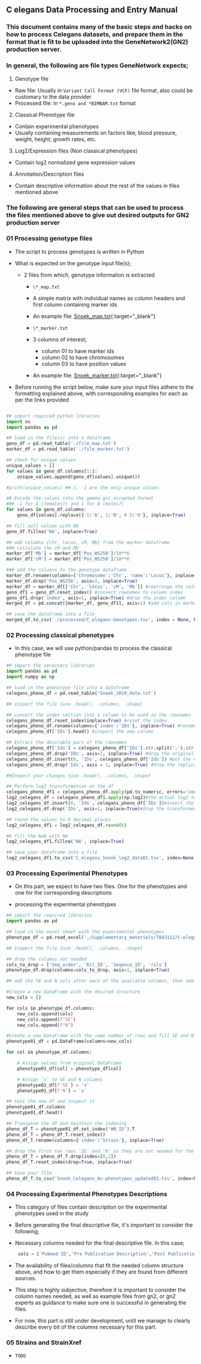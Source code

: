 ## C elegans Data Processing and Entry Manual 

### This document contains many of the basic steps and hacks on how to process Celegans datasets, and prepare them in the format that is fit to be uploaded into the GeneNetwork2(GN2) production server.  

### In general, the following are file types GeneNetwork expects;  

01. Genotype file 
  - Raw file: Usually in `Variant Call Format (VCF)` file format, also could be customary to the data provider  
  - Processed file: in `*.geno and *BIMBAM.txt` format 

02. Classical Phenotype file 
  - Contain experimental phenotypes
  - Usually containing measurements on factors like; blood pressure, weight, height, growth rates, etc.  

03. Log2/Expression files (Non classical phenotypes) 
  - Contain log2 normalized gene expression values 

04. Annotation/Description files  
  - Contain descriptive information about the rest of the values in files mentioned above

### The following are general steps that can be used to process the files mentioned above to give out desired outputs for GN2 production server 

### 01 Processing genotype files 
- The script to process genotypes is written in Python  
- What is expected on the genotype input file(s); 
  - 2 files from which, genotype information is extracted 
    - `\*_map.txt`
     - A simple matrix with individual names as column headers and first column containing marker ids
     - An example file: [Snoek_map.txt](https://github.com/fetche-lab/GeneNetwork_24L/blob/main/Data_processing/C_elegans/example_files/Snoek_map.txt){:target="_blank"}
    
    - `\*_marker.txt`

     - 3 columns of interest; 
       - column 01 to have marker ids 
       - column 02 to have chromosomes 
       - column 03 to have position values

     - An example file: [Snoek_marker.txt](https://github.com/fetche-lab/GeneNetwork_24L/blob/main/Data_processing/C_elegans/example_files/Snoek_marker.txt){:target="_blank"}

- Before running the script below, make sure your input files adhere to the formatting explained above, with corresponding examples for each as per the links provided 


```python 

## import required python libraries 
import os 
import pandas as pd 

## load in the file(s) into a dataframe 
geno_df = pd.read_table('./file_map.txt')
marker_df = pd.read_table('./file_marker.txt')

## check for unique values 
unique_values = []
for values in geno_df.columns[1:]:
    unique_values.append(geno_df[values].unique())

#print(unique_values) ## 1, -1 are the only unique values 

## Encode the values into the gemma gn2 accepted format 
### -1 for A (females?) and 1 for B (males?)
for values in geno_df.columns:
    geno_df[values].replace({-1:'A', 1:'B', 0.5:'H'}, inplace=True)

## fill null values with NA 
geno_df.fillna('NA', inplace=True)

## add columns {chr, locus, cM, Mb} from the marker dataframe 
### calculate the cM and Mb 
marker_df['Mb'] = marker_df['Pos_WS258']/10**6
marker_df['cM'] = marker_df['Pos_WS258']/10**6 

### add the columns to the genotype dataframe 
marker_df.rename(columns={'Chromosome':'Chr', 'name':'Locus'}, inplace=True) 
marker_df.drop('Pos_WS258', axis=1, inplace=True)
marker_df = marker_df[['Chr', 'Locus', 'cM', 'Mb']] #rearrange the columns 
geno_df1 = geno_df.reset_index() #convert rownames to column index
geno_df1.drop('index', axis=1, inplace=True) #drop the index column
merged_df = pd.concat([marker_df, geno_df1], axis=1) #add cols in marker df into genotype df 

## save the dataframe into a file 
merged_df.to_csv('./processed/C_elegans-Genotypes.tsv', index = None, header = True, sep='\t')

```

### 02 Processing classical phenotypes 

- In this case, we will use python/pandas to process the classical phenotype file 

```python 
## import the necessary libraries 
import pandas as pd 
import numpy as np 

## load in the phenotype file into a dataframe 
celegans_pheno_df = pd.read_table('Snoek_2019_data.txt')

## inspect the file {use .head(), .columns, .shape}

## convert the index section into a column to be used as the rownames 
celegans_pheno_df.reset_index(inplace=True) #reset the index 
celegans_pheno_df.rename(columns={'index':'IDs'}, inplace=True) #rename the index header name 
celegans_pheno_df['IDs'].head() #inspect the new column 

## Extract the desirable part of the rownames 
celegans_pheno_df['Ids'] = celegans_pheno_df['IDs'].str.split(';').str[1] #take the desirable part of the col values, create a new col 
celegans_pheno_df.drop('IDs', axis=1, inplace=True) #drop the original rownames
celegans_pheno_df.insert(0, 'IDs', celegans_pheno_df['Ids']) #put the new col as the first col/rownames
celegans_pheno_df.drop('Ids', axis = 1, inplace=True) #drop the replica of the rownames at the end of the df

##Inspect your changes {use .head(), .columns, .shape}

## Perform log2 transformation on the df 
celegans_pheno_df1 = celegans_pheno_df.apply(pd.to_numeric, errors='coerce')#this helps prevent errors due to non numeric values vs log2 
log2_celegans_df = celegans_pheno_df1.apply(np.log2)#the actual log2 transformation 
log2_celegans_df.insert(0, 'Ids', celegans_pheno_df['IDs'])#insert the original IDs column to replace the transformed one (which has NaN)
log2_celegans_df.drop('IDs', axis=1, inplace=True)#drop the transformed IDs column 

## round the values to 6 decimal places 
log2_celegans_df1 = log2_celegans_df.round(6)

## fill the NaN with NA 
log2_celegans_df1.fillna('NA', inplace=True)

## Save your dataframe into a file 
log2_celegans_df1.to_csv('C_elegans_Snoek_log2_data01.tsv', index=None, header=True, sep='\t', float_format='%.6f')

```
### 03 Processing Experimental Phenotypes 
- On this part, we expect to have two files. One for the phenotypes and one for the corresponding descriptions

- processing the experimental phenotypes 

```python 
## import the required libraries 
import pandas as pd 

## load in the excel sheet with the experimental phenotypes 
phenotype_df = pd.read_excel('./Supplementary_materials/7843112/C-elegans_sup.xlsx', sheet_name='SupTab5')

## inspect the file {use .head(), .columns, .shape}

## drop the columns not needed 
cols_to_drop = ['Seq_order', 'Ril_ID', 'Seqence_ID', 'rils']
phenotype_df.drop(columns=cols_to_drop, axis=1, inplace=True)

## add the SE and N cols after each of the available columns, then add string x as the values for both added cols 

#Create a new DataFrame with the desired structure
new_cols = [] 

for cols in phenotype_df.columns: 
    new_cols.append(cols)
    new_cols.append(f"SE")
    new_cols.append(f"N") 

#Create a new DataFrame with the same number of rows and fill SE and N with 'x'
phenotype01_df = pd.DataFrame(columns=new_cols)

for col in phenotype_df.columns:

    # Assign values from original DataFrame
    phenotype01_df[col] = phenotype_df[col]

    # Assign 'x' to SE and N columns
    phenotype01_df[f'SE'] = 'x'
    phenotype01_df[f'N'] = 'x'

## test the new df and inspect it 
phenotype01_df.columns
phenotype01_df.head() 

## Transpose the df and maintain the indexing 
pheno_df_T = phenotype01_df.set_index('WN_ID').T 
pheno_df_T = pheno_df_T.reset_index()
pheno_df_T.rename(columns={'index':'Strain'}, inplace=True)

## drop the first two rows 'SE' and 'N' as they are not needed for the col headers
pheno_df_T = pheno_df_T.drop(index=[0,1])
pheno_df_T.reset_index(drop=True, inplace=True)

## Save your file 
pheno_df_T.to_csv('Snoek_Celegans_Av-phenotypes_updated01.tsv', index=None, header=True, sep='\t')

```

### 04 Processing Experimental Phenotypes Descriptions 
- This category of files contain description on the experimental phenotypes used in the study 
- Before generating the final descriptive file, it's important to consider the following; 
 - Necessary columns needed for the final descriptive file. In this case; 

   ```python 
    cols = ['Pubmed ID','Pre Publication Description','Post Publication Description','Original Description','Pre Publication Abbreviation','Post Publication Abbreviation','Lab Code','Submitter','Owner','Authorized Users','Authors','Title','Abstract','Journal','Volume','Pages','Month','Year','Units']

   ```
  - The availability of files/columns that fit the needed column structure above, and how to get them especially if they are found from different sources. 
  - This step is highly subjective, therefore it is important to consider the column names needed, as well as example files from gn2, or gn2 experts as guidance to make sure one is successful in generating the files. 
  - For now, this part is still under development, until we manage to clearly describe every bit of the columns necessary for this part.  

### 05 Strains and StrainXref 
- `TODO` 










